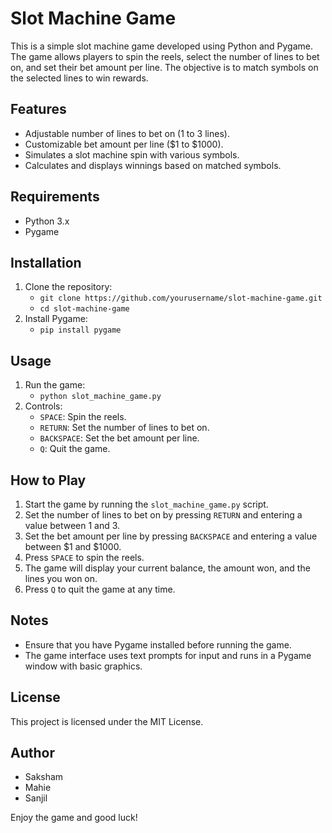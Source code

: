 # Slot Machine Game

This is a simple slot machine game developed using Python and Pygame. The game allows players to spin the reels, select the number of lines to bet on, and set their bet amount per line. The objective is to match symbols on the selected lines to win rewards.

## Features
- Adjustable number of lines to bet on (1 to 3 lines).
- Customizable bet amount per line ($1 to $1000).
- Simulates a slot machine spin with various symbols.
- Calculates and displays winnings based on matched symbols.

## Requirements
- Python 3.x
- Pygame

## Installation
1. Clone the repository:
   - `git clone https://github.com/yourusername/slot-machine-game.git`
   - `cd slot-machine-game`
2. Install Pygame:
   - `pip install pygame`

## Usage
1. Run the game:
   - `python slot_machine_game.py`
2. Controls:
   - `SPACE`: Spin the reels.
   - `RETURN`: Set the number of lines to bet on.
   - `BACKSPACE`: Set the bet amount per line.
   - `Q`: Quit the game.

## How to Play
1. Start the game by running the `slot_machine_game.py` script.
2. Set the number of lines to bet on by pressing `RETURN` and entering a value between 1 and 3.
3. Set the bet amount per line by pressing `BACKSPACE` and entering a value between $1 and $1000.
4. Press `SPACE` to spin the reels.
5. The game will display your current balance, the amount won, and the lines you won on.
6. Press `Q` to quit the game at any time.

## Notes
- Ensure that you have Pygame installed before running the game.
- The game interface uses text prompts for input and runs in a Pygame window with basic graphics.

## License
This project is licensed under the MIT License.

## Author
- Saksham
- Mahie
- Sanjil

Enjoy the game and good luck!

